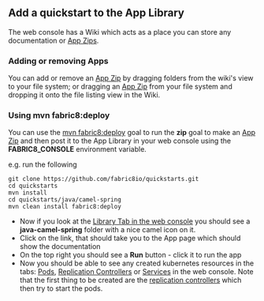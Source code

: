 ## Add a quickstart to the App Library

The web console has a Wiki which acts as a place you can store any documentation or [App Zips](appzip.html).

### Adding or removing Apps

You can add or remove an [App Zip](appzip.html) by dragging folders from the wiki's view to your file system; or dragging an [App Zip](appzip.html) from your file system and dropping it onto the file listing view in the Wiki.

### Using mvn fabric8:deploy

You can use the [mvn fabric8:deploy](mavenPlugin.html#deploying) goal to run the **zip** goal to make an [App Zip](appzip.html) and then post it to the App Library in your web console using the **FABRIC8_CONSOLE** environment variable.

e.g. run the following

    git clone https://github.com/fabric8io/quickstarts.git
    cd quickstarts
    mvn install
    cd quickstarts/java/camel-spring
    mvn clean install fabric8:deploy

* Now if you look at the [Library Tab in the web console](http://localhost:8585/hawtio/wiki/view) you should see a **java-camel-spring** folder with a nice camel icon on it.
* Click on the link, that should take you to the App page which should show the documentation
* On the top right you should see a **Run** button - click it to run the app
* Now you should be able to see any created kubernetes resources in the tabs: [Pods](http://localhost:8585/hawtio/kubernetes/pods), [Replication Controllers](http://localhost:8585/hawtio/kubernetes/replicationControllers) or [Services](http://localhost:8585/hawtio/kubernetes/services) in the web console. Note that the first thing to be created are the [replication controllers](replicationControllers.html) which then try to start the pods.
